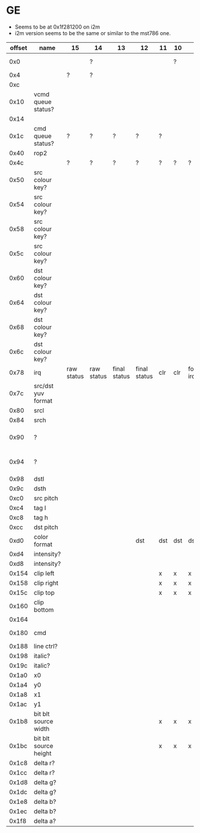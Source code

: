# GE

- Seems to be at 0x1f281200 on i2m
- i2m version seems to be the same or similar to the mst786 one.

| offset | name                  | 15         | 14         | 13           | 12           | 11  | 10  | 9         | 8         | 7    | 6       | 5 | 4 | 3   | 2            | 1   | 0        | notes                          |
|--------|-----------------------|------------|------------|--------------|--------------|-----|-----|-----------|-----------|------|---------|---|---|-----|--------------|-----|----------|--------------------------------|
| 0x0    |                       |            | ?          |              |              |     | ?   |           |           |      |         |   |   |     | alpha blend? |     | enable   |                                |
| 0x4    |                       | ?          | ?          |              |              |     |     |           |           |      |         |   |   |     |              | ?   | ?        |                                |
| 0xc    |                       |            |            |              |              |     |     |           |           |      |         |   |   | ?   | ?            |     | ?        |                                |
| 0x10   | vcmd queue status?    |            |            |              |              |     |     |           |           |      |         |   |   |     |              |     |          |                                |
| 0x14   |                       |            |            |              |              |     |     |           |           | ?    |         | ? | ? |     | ?            | ?   |          |                                |
| 0x1c   | cmd queue status?     | ?          | ?          | ?            | ?            | ?   |     |           |           | ?    | ?       | ? | ? | ?   |              |     | GE busy? |                                |
| 0x40   | rop2                  |            |            |              |              |     |     |           |           |      |         |   |   |     |              |     |          |                                |
| 0x4c   |                       | ?          | ?          | ?            | ?            | ?   | ?   | ?         | ?         | ?    | ?       | ? | ? | ?   | ?            | ?   | ?        |                                |
| 0x50   | src colour key?       |            |            |              |              |     |     |           |           |      |         |   |   |     |              |     |          |                                |
| 0x54   | src colour key?       |            |            |              |              |     |     |           |           |      |         |   |   |     |              |     |          |                                |
| 0x58   | src colour key?       |            |            |              |              |     |     |           |           |      |         |   |   |     |              |     |          |                                |
| 0x5c   | src colour key?       |            |            |              |              |     |     |           |           |      |         |   |   |     |              |     |          |                                |
| 0x60   | dst colour key?       |            |            |              |              |     |     |           |           |      |         |   |   |     |              |     |          |                                |
| 0x64   | dst colour key?       |            |            |              |              |     |     |           |           |      |         |   |   |     |              |     |          |                                |
| 0x68   | dst colour key?       |            |            |              |              |     |     |           |           |      |         |   |   |     |              |     |          |                                |
| 0x6c   | dst colour key?       |            |            |              |              |     |     |           |           |      |         |   |   |     |              |     |          |                                |
| 0x78   | irq                   | raw status | raw status | final status | final status | clr | clr | force irq | force irq | mask | mask    |   |   |     |              |     |          |                                |
| 0x7c   | src/dst yuv format    |            |            |              |              |     |     |           |           |      |         |   |   |     |              |     |          |                                |
| 0x80   | srcl                  |            |            |              |              |     |     |           |           |      |         |   |   |     |              |     |          |                                |
| 0x84   | srch                  |            |            |              |              |     |     |           |           |      |         |   |   |     |              |     |          |                                |
| 0x90   | ?                     |            |            |              |              |     |     |           |           |      |         |   |   |     |              |     |          | written when waiting for a tag |
| 0x94   | ?                     |            |            |              |              |     |     |           |           |      |         |   |   |     |              |     |          | written when waiting for a tag |
| 0x98   | dstl                  |            |            |              |              |     |     |           |           |      |         |   |   |     |              |     |          |                                |
| 0x9c   | dsth                  |            |            |              |              |     |     |           |           |      |         |   |   |     |              |     |          |                                |
| 0xc0   | src pitch             |            |            |              |              |     |     |           |           |      |         |   |   |     |              |     |          |                                |
| 0xc4   | tag l                 |            |            |              |              |     |     |           |           |      |         |   |   |     |              |     |          |                                |
| 0xc8   | tag h                 |            |            |              |              |     |     |           |           |      |         |   |   |     |              |     |          |                                |
| 0xcc   | dst pitch             |            |            |              |              |     |     |           |           |      |         |   |   |     |              |     |          |                                |
| 0xd0   | color format          |            |            |              | dst          | dst | dst | dst       | dst       |      |         |   |   | src | src          | src | src      |                                |
| 0xd4   | intensity?            |            |            |              |              |     |     |           |           |      |         |   |   |     |              |     |          |                                |
| 0xd8   | intensity?            |            |            |              |              |     |     |           |           |      |         |   |   |     |              |     |          |                                |
| 0x154  | clip left             |            |            |              |              | x   | x   | x         | x         | x    | x       | x | x | x   | x            | x   | x        |                                |
| 0x158  | clip right            |            |            |              |              | x   | x   | x         | x         | x    | x       | x | x | x   | x            | x   | x        |                                |
| 0x15c  | clip top              |            |            |              |              | x   | x   | x         | x         | x    | x       | x | x | x   | x            | x   | x        |                                |
| 0x160  | clip bottom           |            |            |              |              |     |     |           |           |      |         |   |   |     |              |     |          |                                |
| 0x164  |                       |            |            |              |              |     |     |           |           |      |         |   |   |     |              | rot | rot      | GE_SetRotate                   |
| 0x180  | cmd                   |            |            |              |              |     |     |           |           |      | bit blt |   |   |     |              |     |          |                                |
| 0x188  | line ctrl?            |            |            |              |              |     |     |           |           |      |         |   |   |     |              |     |          |                                |
| 0x198  | italic?               |            |            |              |              |     |     |           |           |      |         |   |   |     |              |     |          |                                |
| 0x19c  | italic?               |            |            |              |              |     |     |           |           |      |         |   |   |     |              |     |          |                                |
| 0x1a0  | x0                    |            |            |              |              |     |     |           |           |      |         |   |   |     |              |     |          |                                |
| 0x1a4  | y0                    |            |            |              |              |     |     |           |           |      |         |   |   |     |              |     |          |                                |
| 0x1a8  | x1                    |            |            |              |              |     |     |           |           |      |         |   |   |     |              |     |          |                                |
| 0x1ac  | y1                    |            |            |              |              |     |     |           |           |      |         |   |   |     |              |     |          |                                |
| 0x1b8  | bit blt source width  |            |            |              |              | x   | x   | x         | x         | x    | x       | x | x | x   | x            | x   | x        |                                |
| 0x1bc  | bit blt source height |            |            |              |              | x   | x   | x         | x         | x    | x       | x | x | x   | x            | x   | x        |                                |
| 0x1c8  | delta r?              |            |            |              |              |     |     |           |           |      |         |   |   |     |              |     |          |                                |
| 0x1cc  | delta r?              |            |            |              |              |     |     |           |           |      |         |   |   |     |              |     |          |                                |
| 0x1d8  | delta g?              |            |            |              |              |     |     |           |           |      |         |   |   |     |              |     |          |                                |
| 0x1dc  | delta g?              |            |            |              |              |     |     |           |           |      |         |   |   |     |              |     |          |                                |
| 0x1e8  | delta b?              |            |            |              |              |     |     |           |           |      |         |   |   |     |              |     |          |                                |
| 0x1ec  | delta b?              |            |            |              |              |     |     |           |           |      |         |   |   |     |              |     |          |                                |
| 0x1f8  | delta a?              |            |            |              |              |     |     |           |           |      |         |   |   |     |              |     |          |                                |
